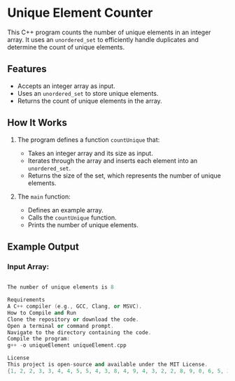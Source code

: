 # Unique Element Counter

This C++ program counts the number of unique elements in an integer array. It uses an `unordered_set` to efficiently handle duplicates and determine the count of unique elements.

## Features

- Accepts an integer array as input.
- Uses an `unordered_set` to store unique elements.
- Returns the count of unique elements in the array.

## How It Works

1. The program defines a function `countUnique` that:
   - Takes an integer array and its size as input.
   - Iterates through the array and inserts each element into an `unordered_set`.
   - Returns the size of the set, which represents the number of unique elements.

2. The `main` function:
   - Defines an example array.
   - Calls the `countUnique` function.
   - Prints the number of unique elements.

## Example Output

### Input Array:
```cpp

The number of unique elements is 8

Requirements
A C++ compiler (e.g., GCC, Clang, or MSVC).
How to Compile and Run
Clone the repository or download the code.
Open a terminal or command prompt.
Navigate to the directory containing the code.
Compile the program:
g++ -o uniqueElement uniqueElement.cpp

License
This project is open-source and available under the MIT License.
{1, 2, 2, 3, 3, 4, 4, 5, 5, 4, 3, 8, 4, 9, 4, 3, 2, 2, 8, 9, 0, 6, 5, 3, 2}
